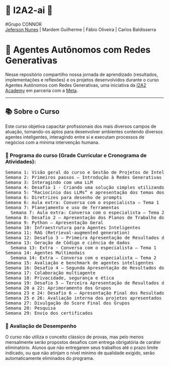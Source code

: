 # 🍁 I2A2-ai 🍁
#Grupo CONNOR  
[Jeferson Nunes](https://www.linkedin.com/in/nunesjeferson/) | Mardem Guilherme | Fábio Oliveira | Carlos Baldisserra
# 🚀 Agentes Autônomos com Redes Generativas

Nesse repositório compartilho nossa jornada de aprendizado (resultados, implementações e reflexões) e os projetos desenvolvidos durante o curso Agentes Autônomos com Redes Generativas, uma iniciativa da [I2A2 Academy](https://i2a2.academy) em parceria com a [Meta](https://meta.com.br/).

---

## 📚 Sobre o Curso
Este curso objetiva capacitar profissionais dos mais diversos campos de atuação, tornando-os aptos para desenvolver ambientes contendo diversos agentes inteligentes, interagindo entre si e executam processos de negócios com a mínima intervenção humana.

### 📖 Programa do curso (Grade Curricular e Cronograma de Atividades):
<pre>
Semana 1: Visão geral do curso e Gestão de Projetos de Inteligência Artificial  
Semana 2: Primeiros passos – Introdução à Redes Generativas  
Semana 3: Interagindo com uma LLM  
Semana 4: Desafio 1 - Criando uma solução simples utilizando uma LLM  
Semana 5: “Raciocínio das LLMs” e apresentação dos temas dos projetos do curso  
Semana 6: Diretrizes para desenho de prompts  
Semana 6: Aula extra: Conversa com o especialista – Tema 1  
Semana 7: Planejamento e uso de ferramentas  
  Semana 7: Aula extra: Conversa com o especialista – Tema 2  
Semana 8: Desafio 2 – Apresentação dos Planos de Trabalho dos Grupos  
Semana 9: Python – Apresentação Geral  
Semana 10: Infraestrutura para Agentes Inteligentes  
Semana 11: RAG (Retrieval-augmented generation)  
Semana 12: Desafio 3 – Primeira Apresentação de Resultados dos Grupos  
Semana 13: Geração de Código e ciência de dados  
  Semana 13: Extra - Conversa com o especialista – Tema 1  
Semana 14: Agentes Multimodais  
  Semana 14: Extra – Conversa com o especialista – Tema 2  
Semana 15: Avaliação e benchmark de agentes inteligentes  
Semana 16: Desafio 4 – Segunda Apresentação de Resultados dos Grupos  
Semana 17: Colaboração multiagente  
Semana 18: Privacidade, segurança e ética  
Semana 19: Desafio 5 – Terceira Apresentação de Resultados dos Grupos  
Semana 20 a 22: Aprimoramento dos Grupos  
Semana 23 e 24: Desafio 6 – Apresentação Final dos Resultados  
Semana 25 e 26: Avaliação interna dos projetos apresentados  
Semana 27: Divulgação do Score Final dos Grupos  
Semana 28: Pesquisa  
Semana 29: Envio dos certificados  
</pre>

### 📝 Avaliação de Desempenho
O curso não utiliza o conceito clássico de provas, mas pelo menos mensalmente serão propostos desafios com entrega obrigatória de caráter eliminatório. Alunos que não entregarem seus trabalhos até o prazo limite indicado, ou que não atinjam o nível mínimo de qualidade exigido, serão automaticamente eliminados do programa.
